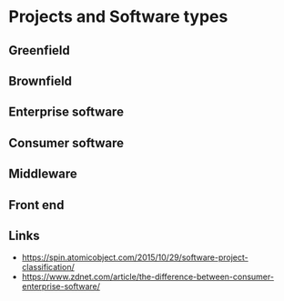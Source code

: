 # Projects and Software types

## Greenfield
## Brownfield

## Enterprise software
## Consumer software

## Middleware
## Front end


## Links

- https://spin.atomicobject.com/2015/10/29/software-project-classification/
- https://www.zdnet.com/article/the-difference-between-consumer-enterprise-software/

